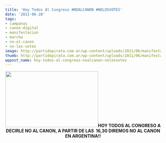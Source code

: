 ```yaml
---
title: 'Hoy Todos Al Congreso #NOALCANON #NOLOSVOTES'
date: '2011-06-28'
tags:
- campanas
- canon-digital
- manifestacion
- marcha
- no-al-canon
- no-los-votes
image: http://partidopirata.com.ar/wp-content/uploads/2011/06/manifestacion_hospital_150309_4_ok-300x181.jpg
thumb: http://partidopirata.com.ar/wp-content/uploads/2011/06/manifestacion_hospital_150309_4_ok-300x181.jpg
wppost_name: hoy-todos-al-congreso-noalcanon-nolosvotes
---
```


<p style="text-align: center;"><a href="http://partidopirata.com.ar/wp-content/uploads/2011/06/manifestacion_hospital_150309_4_ok.jpg"><img class="size-medium wp-image-1215 aligncenter" title="OLYMPUS DIGITAL CAMERA" src="http://partidopirata.com.ar/wp-content/uploads/2011/06/manifestacion_hospital_150309_4_ok-300x181.jpg" alt="" width="300" height="181" /></a><strong>HOY TODOS AL CONGRESO A DECIRLE NO AL CANON, A PARTIR DE LAS  16,30 DIREMOS NO AL CANON EN ARGENTINA!!</strong></p>
&nbsp;

&nbsp;
